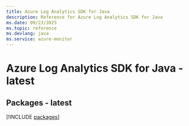 ```yaml
---
title: Azure Log Analytics SDK for Java
description: Reference for Azure Log Analytics SDK for Java
ms.date: 09/23/2025
ms.topic: reference
ms.devlang: java
ms.service: azure-monitor
---
```

# Azure Log Analytics SDK for Java - latest
## Packages - latest
[!INCLUDE [packages](log-analytics-index.md)]